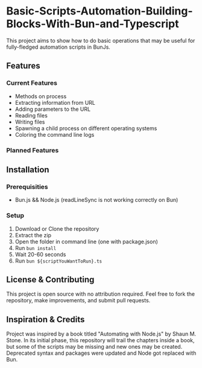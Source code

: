 # Basic-Scripts-Automation-Building-Blocks-With-Bun-and-Typescript

This project aims to show how to do basic operations that may be useful for fully-fledged automation scripts in BunJs.

## Features

### Current Features

- Methods on process
- Extracting information from URL
- Adding parameters to the URL
- Reading files
- Writing files
- Spawning a child process on different operating systems
- Coloring the command line logs

### Planned Features

## Installation

### Prerequisities

- Bun.js && Node.js (readLineSync is not working correctly on Bun)

### Setup

1. Download or Clone the repository
2. Extract the zip
3. Open the folder in command line (one with package.json)
4. Run `bun install`
5. Wait 20-60 seconds
6. Run `bun ${scriptYouWantToRun}.ts`

## License & Contributing

This project is open source with no attribution required. Feel free to fork the repository, make improvements, and submit pull requests.

## Inspiration & Credits

Project was inspired by a book titled "Automating with Node.js" by Shaun M. Stone. In its initial phase, this repository will trail the chapters inside a book, but some of the scripts may be missing and new ones may be created. Deprecated syntax and packages were updated and Node got replaced with Bun.
